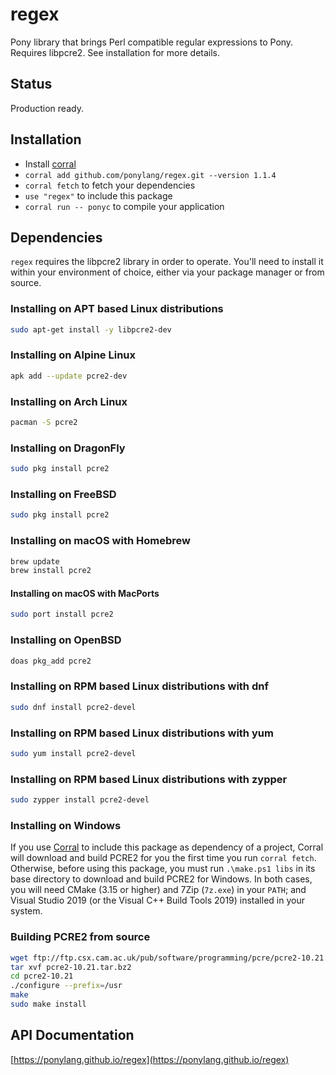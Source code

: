 # regex

Pony library that brings Perl compatible regular expressions to Pony. Requires libpcre2. See installation for more details.

## Status

Production ready.

## Installation

* Install [corral](https://github.com/ponylang/corral)
* `corral add github.com/ponylang/regex.git --version 1.1.4`
* `corral fetch` to fetch your dependencies
* `use "regex"` to include this package
* `corral run -- ponyc` to compile your application

## Dependencies

`regex` requires the libpcre2 library in order to operate. You'll need to install it within your environment of choice, either via your package manager or from source.

### Installing on APT based Linux distributions

```bash
sudo apt-get install -y libpcre2-dev
```

### Installing on Alpine Linux

```bash
apk add --update pcre2-dev
```

### Installing on Arch Linux

```bash
pacman -S pcre2

```

### Installing on DragonFly

```bash
sudo pkg install pcre2
```

### Installing on FreeBSD

```bash
sudo pkg install pcre2
```

### Installing on macOS with Homebrew

```bash
brew update
brew install pcre2
```

#### Installing on macOS with MacPorts

```bash
sudo port install pcre2
```

### Installing on OpenBSD

```bash
doas pkg_add pcre2
```

### Installing on RPM based Linux distributions with dnf

```bash
sudo dnf install pcre2-devel
```

### Installing on RPM based Linux distributions with yum

```bash
sudo yum install pcre2-devel
```

### Installing on RPM based Linux distributions with zypper

```bash
sudo zypper install pcre2-devel
```

### Installing on Windows

If you use [Corral](https://github.com/ponylang/corral) to include this package as dependency of a project, Corral will download and build PCRE2 for you the first time you run `corral fetch`.  Otherwise, before using this package, you must run `.\make.ps1 libs` in its base directory to download and build PCRE2 for Windows. In both cases, you will need CMake (3.15 or higher) and 7Zip (`7z.exe`) in your `PATH`; and Visual Studio 2019 (or the Visual C++ Build Tools 2019) installed in your system.

### Building PCRE2 from source

```bash
wget ftp://ftp.csx.cam.ac.uk/pub/software/programming/pcre/pcre2-10.21.tar.bz2
tar xvf pcre2-10.21.tar.bz2
cd pcre2-10.21
./configure --prefix=/usr
make
sudo make install
```

## API Documentation

[https://ponylang.github.io/regex](https://ponylang.github.io/regex)
